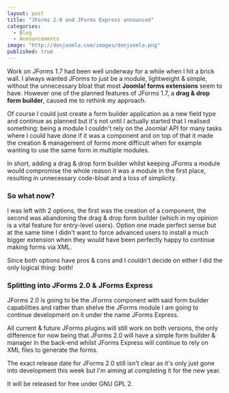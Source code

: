 ```yaml
---
layout: post
title: "JForms 2.0 and JForms Express announced"
categories: 
  - Blog
  - Announcements
image: "http://donjoomla.com/images/donjoomla.png"
published: true
---
```


Work on JForms 1.7 had been well underway for a while when I hit a brick wall. I always wanted JForms to just be a module, lightweight & simple, without the unnecessary bloat that most **Joomla! forms extensions** seem to have. However one of the planned features of JForms 1.7, a **drag & drop form builder**, caused me to rethink my approach.

Of course I could just create a form builder application as a new field type and continue as planned but it's not until I actually started that I realised something: being a module I couldn't rely on the Joomla! API for many tasks where I could have done if it was a component and on top of that it made the creation & management of forms more difficult when for example wanting to use the same form in multiple modules.

In short, adding a drag & drop form builder whilst keeping JForms a module would compromise the whole reason it was a module in the first place, resulting in unnecessary code-bloat and a loss of simplicity.

### So what now?

I was left with 2 options, the first was the creation of a component, the second was abandoning the drag & drop form builder (which in my opinion is a vital feature for entry-level users). Option one made perfect sense but at the same time I didn't want to force advanced users to install a much bigger extension when they would have been perfectly happy to continue making forms via XML.

Since both options have pros & cons and I couldn't decide on either I did the only logical thing: both!

### Splitting into JForms 2.0 & JForms Express

JForms 2.0 is going to be the JForms component with said form builder capabilities and rather than shelve the JForms module I am going to continue development on it under the name JForms Express.

All current & future JForms plugins will still work on both versions, the only difference for now being that JForms 2.0 will have a simple form builder & manager in the back-end whilst JForms Express will continue to rely on XML files to generate the forms.

The exact release date for JForms 2.0 still isn't clear as it's only just gone into development this week but I'm aiming at completing it for the new year.

It will be released for free under GNU GPL 2.
